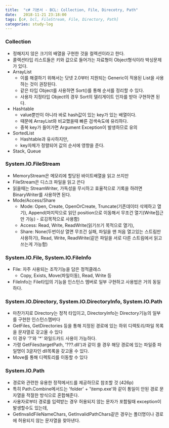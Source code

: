 ```yaml
---
title:  "c# 기본서 - BCL: Collection, File, Direcotry, Path"
date:   2018-11-21 23:18:00
tags: [c#, bcl, FileStream, File, Directory, Path]
categories: study-log
---
```


### Collection 
- 정해지지 않은 크기의 배열을 구현한 것을 컬렉션이라고 한다.
- 콜렉션타입 리스트들은 키와 값으로 들어가는 자료형이 Object형식이라 박싱문제가 있다.
- ArrayList
    - 이를 해결하기 위해서는 닷넷 2.0부터 지원되는 Generic이 적용된 List<T>을 사용하는 것이 권장된다.
    - 같은 타입 Object를 사용하면 Sort()를 통해 순서를 정리할 수 있다.
    - 사용자 지정타입 Object의 경우 Sort의 델리게이트 인자를 받아 구현하면 된다.
- Hashtable
    - value뿐만이 아니라 바로 hash값이 있는 key가 있는 배열이다.
    - 때문에 ArrayList와 비교했을때 빠른 검색속도에 유리하다.
    - 중복 key가 들어가면 Argument Exception이 발생하므로 유의
- SortedList
    - Hashtable과 유사하지만,
    - key자체가 정렬되어 값의 순서에 영향을 준다.
- Stack, Queue


### System.IO.FileStream
- MemoryStream은 메모리에 할당된 바이트배열을 읽고 쓰지만
- FileStream은 디스크 파일을 읽고 쓴다
- 읽을때는 StreamWriter, 가독성을 무시하고 효율적으로 기록을 하려면 BinaryWriter를 사용하면 된다.
- Mode/Access/Share
    - Mode: Open, Create, OpenOrCreate, Truncate(기존데이터 삭제하고 열기), Append(마지막으로 읽던 position으로 이동해서 무조건 열기(Write접근만 가능) - 로깅목적으로 사용함)
    - Access: Read, Write, ReadWrite(읽기쓰기 목적으로 열기), 
    - Share: None(두번이상 열면 무조건 실패, 파일을 맨 처음 열고있는 스트림만 사용하기), Read, Write, ReadWrite(같은 파일을 서로 다른 스트림에서 읽고 쓰는게 가능함)


### System.IO.File, System.IO.FileInfo
- File: 자주 사용되는 조작기능을 담은 정적클래스
    - Copy, Exists, Move(파일이동), Read, Write 등
- FileInfo는 File타입의 기능을 인스턴스 멤버로 일부 구현하고 사용법은 거의 동일하다.


### System.IO.Directory, System.IO.DirectoryInfo, System.IO.Path
- 마찬가지로 Directory는 정적 타입이고, DirectoryInfo는 Directory기능의 일부를 구현한 인스턴스멤버다
- GetFiles, GetDirectories 등을 통해 지정된 경로에 있는 하위 디렉토리/파일 목록을 문자열로 갖고올 수 있다
- 이 경우 '?'와 '*' 와일드카드 사용이 가능하다.
- 가령 GetFiles(targetPath, '???.dll')과 같이 쓸 경우 해당 경로에 있는 파일중 파일명이 3글자인 dll목록을 갖고올 수 있다.
- Move를 통해 디렉토리를 이동할 수 있다


### System.IO.Path
- 경로와 관련한 유용한 정적메서드를 제공하므로 참조할 것 (426p)
- 특히 Path.Combine메서드는 'folder\' + '\temp.exe'와 같이 통일이 안된 경로 문자열을 적절한 방식으로 혼합해준다.
- 사용자로부터 경로를 입력받는 경우 허용되지 않는 문자가 포함될때 exception이 발생할수도 있는데,
- GetInvalidFileNameChars, GetInvalidPathChars같은 경우는 폴더명이나 경로에 허용되지 않는 문자열을 찾아낸다.
  

